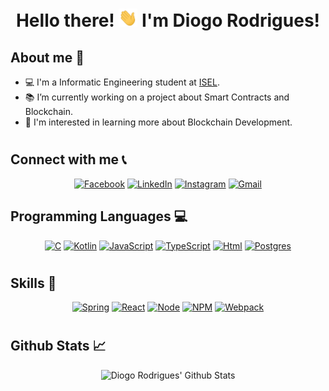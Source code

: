 <h1 align="center"> Hello there! <img src="https://raw.githubusercontent.com/ABSphreak/ABSphreak/master/gifs/Hi.gif" width="30"> I'm Diogo Rodrigues! </h1>

## About me :pushpin:

- :computer: I'm a Informatic Engineering student at [ISEL](https://www.isel.pt/en/).
- :books: I’m currently working on a project about Smart Contracts and Blockchain.
- :dart: I'm interested in learning more about Blockchain Development.

#

## Connect with me :telephone_receiver:

<p align="center">
<a href="https://www.facebook.com/diogo.yolo.fmr/"><img src="https://img.shields.io/badge/Facebook-1877F2?style=for-the-badge&logo=facebook&logoColor=white" alt="Facebook"></a>
<a href="https://www.linkedin.com/in/diogo-rodrigues-76a9a2279/"><img src="https://img.shields.io/badge/LinkedIn-0077B5?style=for-the-badge&logo=linkedin&logoColor=white" alt="LinkedIn"></a>
<a href="https://www.instagram.com/diogo.rodrigues20/"><img src="https://img.shields.io/badge/Instagram-E4405F?style=for-the-badge&logo=instagram&logoColor=white" alt="Instagram"></a>
<a href="mailto:diogofmrodrigues03@gmail.com"><img src="https://img.shields.io/badge/Gmail-D14836?style=for-the-badge&logo=gmail&logoColor=white" alt="Gmail"></a>
</p>

##

## Programming Languages :computer:

<p align="center">
<a href="https://www.cprogramming.com/"><img src="https://img.shields.io/badge/C-00599C?style=for-the-badge&logo=c&logoColor=white" alt="C"></a>
<a href="https://kotlinlang.org/"><img src="https://img.shields.io/badge/Kotlin-B125EA?style=for-the-badge&logo=kotlin&logoColor=white" alt="Kotlin"></a>
<a href="https://www.javascript.com/"><img src="https://img.shields.io/badge/JavaScript-323330?style=for-the-badge&logo=javascript&logoColor=F7DF1E" alt="JavaScript"></a>
<a href="https://www.typescriptlang.org/"><img src="https://img.shields.io/badge/TypeScript-007ACC?style=for-the-badge&logo=typescript&logoColor=white" alt="TypeScript"></a>
<a href="https://www.html5.org/"><img src="https://img.shields.io/badge/HTML5-E34F26?style=for-the-badge&logo=html5&logoColor=white" alt="Html"></a>
<a href="https://www.postgresql.org/"><img src="https://img.shields.io/badge/PostgreSQL-316192?style=for-the-badge&logo=postgresql&logoColor=white" alt="Postgres"></a>
</p>

#

## Skills :muscle:

<p align="center">
<a href="https://spring.io/"><img src="https://img.shields.io/badge/Spring-6DB33F?style=for-the-badge&logo=spring&logoColor=white" alt="Spring"></a>
<a href="https://reactjs.org/"><img src="https://img.shields.io/badge/React-20232A?style=for-the-badge&logo=react&logoColor=white" alt="React"></a>
<a href="https://nodejs.org/en/"><img src="https://img.shields.io/badge/Node.js-43853D?style=for-the-badge&logo=node.js&logoColor=white" alt="Node"></a>
<a href="https://www.npmjs.com/"><img src="https://img.shields.io/badge/NPM-CB3837?style=for-the-badge&logo=npm&logoColor=white" alt="NPM"></a>
<a href="https:(https://webpack.js.org/"><img src="https://img.shields.io/badge/Webpack-8DD6F9?style=for-the-badge&logo=webpack&logoColor=white" alt="Webpack"></a>
</p>

#

## Github Stats :chart_with_upwards_trend:

<div align="center">
    <img alt="Diogo Rodrigues' Github Stats" src="https://github-readme-stats.vercel.app/api?username=Diogofmr&show_icons=true&count_private=true&theme=tokyonight&hide=prs,contribs" height="192px"/>
</div>



